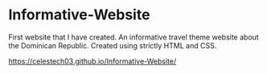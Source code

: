 # Informative-Website
First website that I have created. An informative travel theme website about the Dominican Republic. Created using strictly HTML and CSS.

https://celestech03.github.io/Informative-Website/
